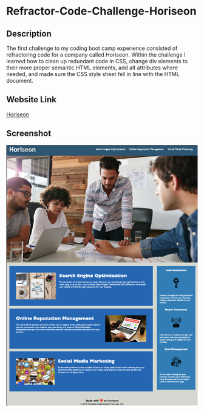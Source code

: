 # Refractor-Code-Challenge-Horiseon

## Description

The first challenge to my coding boot camp experience consisted of refractoring code for a company called Horiseon. Within the challenge I learned how to clean up redundant code in CSS, change div elements to their more proper semantic HTML elements, add alt attributes where needed, and made sure the CSS style sheet fell in line with the HTML document.

## Website Link

[Horiseon](https://solis07.github.io/Refractor-Code-Challenge-Horiseon/)

## Screenshot

![Horiseon Screenshot](./assets/images/horiseon-screenshot.jpg)
